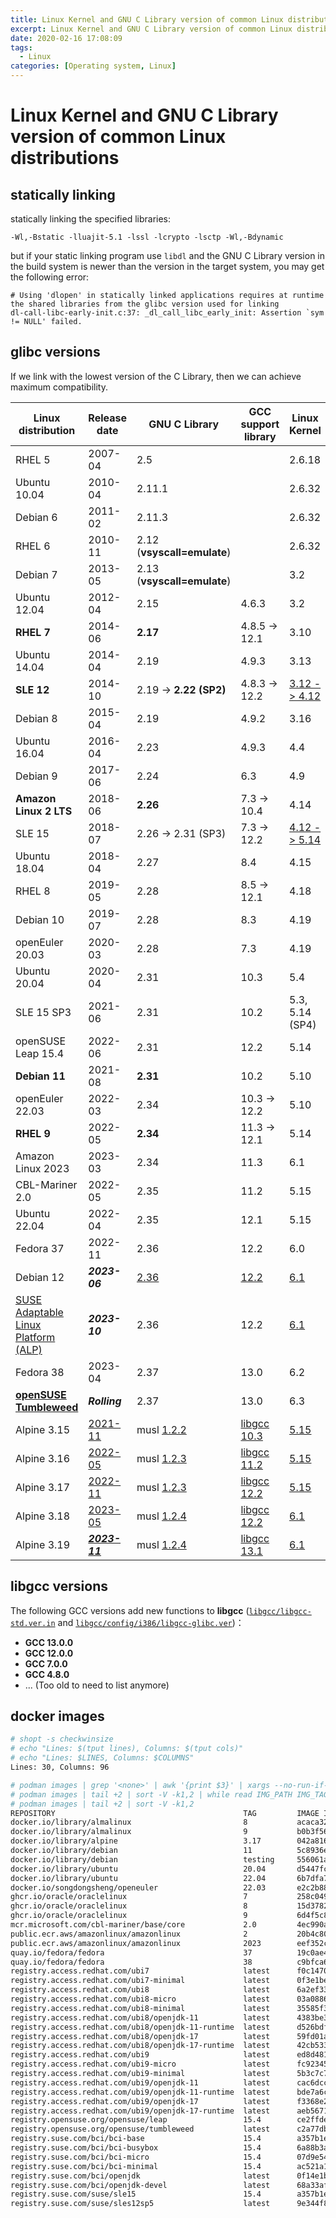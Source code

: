 ```yaml
---
title: Linux Kernel and GNU C Library version of common Linux distributions
excerpt: Linux Kernel and GNU C Library version of common Linux distributions
date: 2020-02-16 17:08:09
tags:
  - Linux
categories: [Operating system, Linux]
---
```


# Linux Kernel and GNU C Library version of common Linux distributions

## statically linking

statically linking the specified libraries:

    -Wl,-Bstatic -lluajit-5.1 -lssl -lcrypto -lsctp -Wl,-Bdynamic

but if your static linking program use `libdl` and the GNU C Library version in the build system is newer than the version in the target system, you may get the following error:

    # Using 'dlopen' in statically linked applications requires at runtime the shared libraries from the glibc version used for linking
    dl-call-libc-early-init.c:37: _dl_call_libc_early_init: Assertion `sym != NULL' failed.

## glibc versions

If we link with the lowest version of the C Library, then we can achieve maximum compatibility.

Linux distribution      | Release date  | GNU C Library |GCC support library| Linux Kernel
------------------------|---------------|---------------|-------------------|--------------
RHEL 5                  | 2007-04       | 2.5           |                   | 2.6.18
Ubuntu 10.04            | 2010-04       | 2.11.1        |                   | 2.6.32
Debian 6                | 2011-02       | 2.11.3        |                   | 2.6.32
RHEL 6                  | 2010-11       | 2.12 (**vsyscall=emulate**) |     | 2.6.32
Debian 7                | 2013-05       | 2.13 (**vsyscall=emulate**) |     | 3.2
Ubuntu 12.04            | 2012-04       | 2.15          | 4.6.3             | 3.2
**RHEL 7**              | 2014-06       | **2.17**      | 4.8.5 -> 12.1     | 3.10
Ubuntu 14.04            | 2014-04       | 2.19          | 4.9.3             | 3.13
**SLE 12**              | 2014-10       | 2.19 -> **2.22 (SP2)** | 4.8.3 -> 12.2 | [3.12 -> 4.12](https://www.suse.com/lifecycle/)
Debian 8                | 2015-04       | 2.19          | 4.9.2             | 3.16
Ubuntu 16.04            | 2016-04       | 2.23          | 4.9.3             | 4.4
Debian 9                | 2017-06       | 2.24          | 6.3               | 4.9
**Amazon Linux 2 LTS**  | 2018-06       | **2.26**      | 7.3 -> 10.4       | 4.14
SLE 15                  | 2018-07       | 2.26 -> 2.31 (SP3) | 7.3 -> 12.2  | [4.12 -> 5.14](https://www.suse.com/lifecycle/)
Ubuntu 18.04            | 2018-04       | 2.27          | 8.4               | 4.15
RHEL 8                  | 2019-05       | 2.28          | 8.5 -> 12.1       | 4.18
Debian 10               | 2019-07       | 2.28          | 8.3               | 4.19
openEuler 20.03         | 2020-03       | 2.28          | 7.3               | 4.19
Ubuntu 20.04            | 2020-04       | 2.31          | 10.3              | 5.4
SLE 15 SP3              | 2021-06       | 2.31          | 10.2              | 5.3, 5.14 (SP4)
openSUSE Leap 15.4      | 2022-06       | 2.31          | 12.2              | 5.14
**Debian 11**           | 2021-08       | **2.31**      | 10.2              | 5.10
openEuler 22.03         | 2022-03       | 2.34          | 10.3 -> 12.2      | 5.10
**RHEL 9**              | 2022-05       | **2.34**      | 11.3 -> 12.1      | 5.14
Amazon Linux 2023       | 2023-03       | 2.34          | 11.3              | 6.1
CBL-Mariner 2.0         | 2022-05       | 2.35          | 11.2              | 5.15
Ubuntu 22.04            | 2022-04       | 2.35          | 12.1              | 5.15
Fedora 37               | 2022-11       | 2.36          | 12.2              | 6.0
Debian 12               | ***2023-06*** | [2.36](https://tracker.debian.org/pkg/glibc) | [12.2](https://packages.debian.org/bookworm/libgcc-s1) | [6.1](https://tracker.debian.org/pkg/linux)
[SUSE Adaptable Linux Platform (ALP)](https://download.opensuse.org/repositories/SUSE:/ALP/) | ***2023-10*** | 2.36 | 12.2 | [6.1](https://download.opensuse.org/repositories/SUSE:/ALP/standard/x86_64/)
Fedora 38               | 2023-04       | 2.37          | 13.0              | 6.2
[**openSUSE Tumbleweed**](https://download.opensuse.org/tumbleweed/repo/oss/x86_64/) | ***Rolling*** | 2.37 | 13.0 | 6.3
Alpine 3.15             | [2021-11](https://alpinelinux.org/releases/) | musl [1.2.2](https://gitlab.alpinelinux.org/alpine/aports/-/blob/3.15-stable/main/musl/APKBUILD) | [libgcc 10.3](https://gitlab.alpinelinux.org/alpine/aports/-/blob/3.15-stable/main/gcc/APKBUILD) | [5.15](https://gitlab.alpinelinux.org/alpine/aports/-/blob/3.15-stable/main/linux-lts/APKBUILD)
Alpine 3.16             | [2022-05](https://alpinelinux.org/releases/) | musl [1.2.3](https://gitlab.alpinelinux.org/alpine/aports/-/blob/3.16-stable/main/musl/APKBUILD) | [libgcc 11.2](https://gitlab.alpinelinux.org/alpine/aports/-/blob/3.16-stable/main/gcc/APKBUILD) | [5.15](https://gitlab.alpinelinux.org/alpine/aports/-/blob/3.16-stable/main/linux-lts/APKBUILD)
Alpine 3.17             | [2022-11](https://alpinelinux.org/releases/) | musl [1.2.3](https://gitlab.alpinelinux.org/alpine/aports/-/blob/3.17-stable/main/musl/APKBUILD) | [libgcc 12.2](https://gitlab.alpinelinux.org/alpine/aports/-/blob/3.17-stable/main/gcc/APKBUILD) | [5.15](https://gitlab.alpinelinux.org/alpine/aports/-/blob/3.17-stable/main/linux-lts/APKBUILD)
Alpine 3.18             | [2023-05](https://alpinelinux.org/releases/) | musl [1.2.4](https://gitlab.alpinelinux.org/alpine/aports/-/blob/3.18-stable/main/musl/APKBUILD) | [libgcc 12.2](https://gitlab.alpinelinux.org/alpine/aports/-/blob/3.18-stable/main/gcc/APKBUILD) | [6.1](https://gitlab.alpinelinux.org/alpine/aports/-/blob/3.18-stable/main/linux-lts/APKBUILD)
Alpine 3.19             | [***2023-11***](https://alpinelinux.org/releases/) | musl [1.2.4](https://gitlab.alpinelinux.org/alpine/aports/-/blob/master/main/musl/APKBUILD) | [libgcc 13.1](https://gitlab.alpinelinux.org/alpine/aports/-/blob/master/main/gcc/APKBUILD) | [6.1](https://gitlab.alpinelinux.org/alpine/aports/-/blob/master/main/linux-lts/APKBUILD)

## libgcc versions

The following GCC versions add new functions to **libgcc** ([`libgcc/libgcc-std.ver.in`](https://gcc.gnu.org/git/?p=gcc.git;a=blob;f=libgcc/libgcc-std.ver.in;hb=HEAD) and [`libgcc/config/i386/libgcc-glibc.ver`](https://gcc.gnu.org/git/?p=gcc.git;a=blob;f=libgcc/config/i386/libgcc-glibc.ver;hb=HEAD))：

+ **GCC 13.0.0**
+ **GCC 12.0.0**
+ **GCC 7.0.0**
+ **GCC 4.8.0**
+ ... (Too old to need to list anymore)

## docker images

```bash
# shopt -s checkwinsize
# echo "Lines: $(tput lines), Columns: $(tput cols)"
# echo "Lines: $LINES, Columns: $COLUMNS"
Lines: 30, Columns: 96

# podman images | grep '<none>' | awk '{print $3}' | xargs --no-run-if-empty podman rmi
# podman images | tail +2 | sort -V -k1,2 | while read IMG_PATH IMG_TAG REST; do date;echo podman pull $IMG_PATH:$IMG_TAG; podman pull $IMG_PATH:$IMG_TAG; echo; done
# podman images | tail +2 | sort -V -k1,2
REPOSITORY                                          TAG         IMAGE ID      CREATED       SIZE
docker.io/library/almalinux                         8           acaca326f3b3  8 weeks ago   196 MB
docker.io/library/almalinux                         9           b0b3f56026dd  8 weeks ago   193 MB
docker.io/library/alpine                            3.17        042a816809aa  2 weeks ago   7.34 MB
docker.io/library/debian                            11          5c8936e57a38  2 weeks ago   129 MB
docker.io/library/debian                            testing     556061af5f11  2 weeks ago   121 MB
docker.io/library/ubuntu                            20.04       d5447fc01ae6  7 weeks ago   75.2 MB
docker.io/library/ubuntu                            22.04       6b7dfa7e8fdb  7 weeks ago   80.3 MB
docker.io/songdongsheng/openeuler                   22.03       e2c2b88bb007  6 days ago    160 MB
ghcr.io/oracle/oraclelinux                          7           258c049720a7  17 hours ago  271 MB
ghcr.io/oracle/oraclelinux                          8           15d3782e65b8  17 hours ago  237 MB
ghcr.io/oracle/oraclelinux                          9           6d4f5c87c123  17 hours ago  234 MB
mcr.microsoft.com/cbl-mariner/base/core             2.0         4ec990a6bc0d  39 hours ago  68.4 MB
public.ecr.aws/amazonlinux/amazonlinux              2           20b4c80b1755  4 days ago    172 MB
public.ecr.aws/amazonlinux/amazonlinux              2023        eef352c7a904  3 days ago    149 MB
quay.io/fedora/fedora                               37          19c0ae4dd222  7 weeks ago   190 MB
quay.io/fedora/fedora                               38          c9bfca6d0ac2  8 days ago    196 MB
registry.access.redhat.com/ubi7                     latest      f0c1470d8cb2  11 days ago   217 MB
registry.access.redhat.com/ubi7-minimal             latest      0f3e1be52c0b  11 days ago   84.8 MB
registry.access.redhat.com/ubi8                     latest      6a2ef33ab97f  3 weeks ago   214 MB
registry.access.redhat.com/ubi8-micro               latest      03a08867970f  2 weeks ago   28.5 MB
registry.access.redhat.com/ubi8-minimal             latest      35585f3ca6c6  3 weeks ago   94.5 MB
registry.access.redhat.com/ubi8/openjdk-11          latest      4383be399b12  10 days ago   397 MB
registry.access.redhat.com/ubi8/openjdk-11-runtime  latest      d526bdf5e61d  10 days ago   358 MB
registry.access.redhat.com/ubi8/openjdk-17          latest      59fd01ab51ad  10 days ago   408 MB
registry.access.redhat.com/ubi8/openjdk-17-runtime  latest      42cb53376c53  10 days ago   366 MB
registry.access.redhat.com/ubi9                     latest      ed8d4815d368  11 days ago   219 MB
registry.access.redhat.com/ubi9-micro               latest      fc923451d5b9  11 days ago   26.1 MB
registry.access.redhat.com/ubi9-minimal             latest      5b3c7c785802  11 days ago   97.4 MB
registry.access.redhat.com/ubi9/openjdk-11          latest      cac6dcc81e20  10 days ago   393 MB
registry.access.redhat.com/ubi9/openjdk-11-runtime  latest      bde7a6c813fb  10 days ago   359 MB
registry.access.redhat.com/ubi9/openjdk-17          latest      f3368e202a72  10 days ago   404 MB
registry.access.redhat.com/ubi9/openjdk-17-runtime  latest      aeb5671874f4  10 days ago   366 MB
registry.opensuse.org/opensuse/leap                 15.4        ce2ffde521dc  2 weeks ago   116 MB
registry.opensuse.org/opensuse/tumbleweed           latest      c2a77db6cf5d  33 hours ago  106 MB
registry.suse.com/bci/bci-base                      15.4        a357b1e79e7e  43 hours ago  122 MB
registry.suse.com/bci/bci-busybox                   15.4        6a88b3a3c425  2 weeks ago   14.5 MB
registry.suse.com/bci/bci-micro                     15.4        07d9e5464374  2 weeks ago   25.8 MB
registry.suse.com/bci/bci-minimal                   15.4        ac521a188b44  28 hours ago  48.1 MB
registry.suse.com/bci/openjdk                       latest      0f14e1b28472  43 hours ago  334 MB
registry.suse.com/bci/openjdk-devel                 latest      68a33af805cf  22 hours ago  402 MB
registry.suse.com/suse/sle15                        15.4        a357b1e79e7e  43 hours ago  122 MB
registry.suse.com/suse/sles12sp5                    latest      9e344f88a8fc  25 hours ago  99.5 MB
```
